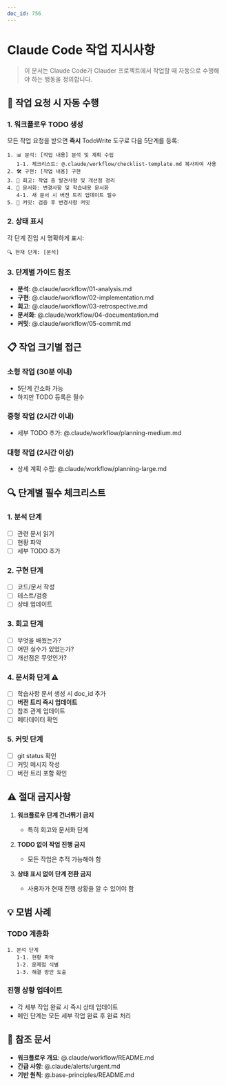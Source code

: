 ```yaml
---
doc_id: 756
---
```


# Claude Code 작업 지시사항

> 이 문서는 Claude Code가 Clauder 프로젝트에서 작업할 때 자동으로 수행해야 하는 행동을 정의합니다.

## 🚨 작업 요청 시 자동 수행

### 1. 워크플로우 TODO 생성
모든 작업 요청을 받으면 **즉시** TodoWrite 도구로 다음 5단계를 등록:

```
1. 📊 분석: [작업 내용] 분석 및 계획 수립
   1-1. 체크리스트: @.claude/workflow/checklist-template.md 복사하여 사용
2. 🛠️ 구현: [작업 내용] 구현
3. 🤔 회고: 작업 중 발견사항 및 개선점 정리
4. 📝 문서화: 변경사항 및 학습내용 문서화
   4-1. 새 문서 시 버전 트리 업데이트 필수
5. 💾 커밋: 검증 후 변경사항 커밋
```

### 2. 상태 표시
각 단계 진입 시 명확하게 표시:
```
🔍 현재 단계: [분석]
```

### 3. 단계별 가이드 참조
- **분석**: @.claude/workflow/01-analysis.md
- **구현**: @.claude/workflow/02-implementation.md  
- **회고**: @.claude/workflow/03-retrospective.md
- **문서화**: @.claude/workflow/04-documentation.md
- **커밋**: @.claude/workflow/05-commit.md

## 📋 작업 크기별 접근

### 소형 작업 (30분 이내)
- 5단계 간소화 가능
- 하지만 TODO 등록은 필수

### 중형 작업 (2시간 이내)
- 세부 TODO 추가: @.claude/workflow/planning-medium.md

### 대형 작업 (2시간 이상)
- 상세 계획 수립: @.claude/workflow/planning-large.md

## 🔍 단계별 필수 체크리스트

### 1. 분석 단계
- [ ] 관련 문서 읽기
- [ ] 현황 파악
- [ ] 세부 TODO 추가

### 2. 구현 단계
- [ ] 코드/문서 작성
- [ ] 테스트/검증
- [ ] 상태 업데이트

### 3. 회고 단계
- [ ] 무엇을 배웠는가?
- [ ] 어떤 실수가 있었는가?
- [ ] 개선점은 무엇인가?

### 4. 문서화 단계 ⚠️
- [ ] 학습사항 문서 생성 시 doc_id 추가
- [ ] **버전 트리 즉시 업데이트**
- [ ] 참조 관계 업데이트
- [ ] 메타데이터 확인

### 5. 커밋 단계
- [ ] git status 확인
- [ ] 커밋 메시지 작성
- [ ] 버전 트리 포함 확인

## ⚠️ 절대 금지사항

1. **워크플로우 단계 건너뛰기 금지**
   - 특히 회고와 문서화 단계

2. **TODO 없이 작업 진행 금지**
   - 모든 작업은 추적 가능해야 함

3. **상태 표시 없이 단계 전환 금지**
   - 사용자가 현재 진행 상황을 알 수 있어야 함

## 💡 모범 사례

### TODO 계층화
```
1. 분석 단계
   1-1. 현황 파악
   1-2. 문제점 식별
   1-3. 해결 방안 도출
```

### 진행 상황 업데이트
- 각 세부 작업 완료 시 즉시 상태 업데이트
- 메인 단계는 모든 세부 작업 완료 후 완료 처리

## 🔄 참조 문서
- **워크플로우 개요**: @.claude/workflow/README.md
- **긴급 사항**: @.claude/alerts/urgent.md
- **기반 원칙**: @.base-principles/README.md